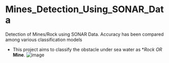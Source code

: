 # Mines_Detection_Using_SONAR_Data
Detection of Mines/Rock using SONAR Data. Accuracy has been compared among various classification models 

* This project aims to classify the obstacle under sea water as **Rock* *OR* **Mine**.
![image](https://user-images.githubusercontent.com/37335834/86133518-05d0f680-bb06-11ea-86d4-9256323974d3.png)
